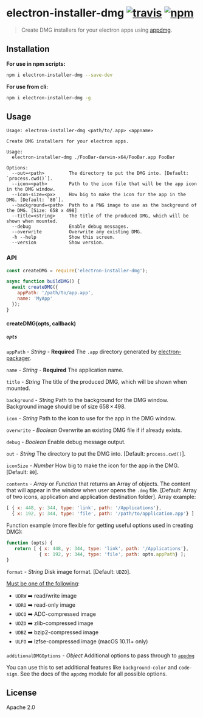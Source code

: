 # electron-installer-dmg [![travis][travis_img]][travis_url] [![npm][npm_img]][npm_url]

> Create DMG installers for your electron apps using [appdmg][appdmg].

## Installation

**For use in npm scripts:**
```bash
npm i electron-installer-dmg --save-dev
```

**For use from cli:**
```bash
npm i electron-installer-dmg -g
```

## Usage

```
Usage: electron-installer-dmg <path/to/.app> <appname>

Create DMG installers for your electron apps.

Usage:
  electron-installer-dmg ./FooBar-darwin-x64/FooBar.app FooBar

Options:
  --out=<path>         The directory to put the DMG into. [Default: `process.cwd()`].
  --icon=<path>        Path to the icon file that will be the app icon in the DMG window.
  --icon-size=<px>     How big to make the icon for the app in the DMG. [Default: `80`].
  --background=<path>  Path to a PNG image to use as the background of the DMG. [Size: 658 x 498]
  --title=<string>     The title of the produced DMG, which will be shown when mounted.
  --debug              Enable debug messages.
  --overwrite          Overwrite any existing DMG.
  -h --help            Show this screen.
  --version            Show version.
```

### API

```javascript
const createDMG = require('electron-installer-dmg');

async function buildDMG() {
  await createDMG({
    appPath: '/path/to/app.app',
    name: 'MyApp'
  });
}
```
#### createDMG(opts, callback)

##### `opts`

`appPath` - *String* - **Required**
The `.app` directory generated by [electron-packager][electron-packager].

`name` - *String* - **Required**
The application name.

`title` - *String*
The title of the produced DMG, which will be shown when mounted.

`background` - *String*
Path to the background for the DMG window. Background image should be of size 658 × 498.

`icon` - *String*
Path to the icon to use for the app in the DMG window.

`overwrite` - *Boolean*
Overwrite an existing DMG file if if already exists.

`debug` - *Boolean*
Enable debug message output.

`out` - *String*
The directory to put the DMG into. [Default: `process.cwd()`].

`iconSize` - *Number*
How big to make the icon for the app in the DMG. [Default: `80`].

`contents` - *Array* or *Function* that returns an Array of objects.
The content that will appear in the window when user opens the `.dmg` file.
[Default: Array of two icons, application and application destination folder].
Array example:
```javascript
[ { x: 448, y: 344, type: 'link', path: '/Applications'},
  { x: 192, y: 344, type: 'file', path: '/path/to/application.app'} ]
```
Function example (more flexible for getting useful options used in creating DMG):
```javascript
function (opts) {
   return [ { x: 448, y: 344, type: 'link', path: '/Applications'},
            { x: 192, y: 344, type: 'file', path: opts.appPath} ];
}
```

`format` - *String*
Disk image format. [Default: `UDZO`].

[Must be one of the following][spec]:

- `UDRW` :arrow_right: read/write image
- `UDRO` :arrow_right: read-only image
- `UDCO` :arrow_right: ADC-compressed image
- `UDZO` :arrow_right: zlib-compressed image
- `UDBZ` :arrow_right: bzip2-compressed image
- `ULFO` :arrow_right: lzfse-compressed image (macOS 10.11+ only)

`additionalDMGOptions` - *Object*
Additional options to pass through to [`appdmg`](https://npm.im/appdmg)

You can use this to set additional features like `background-color` and
`code-sign`.  See the docs of the `appdmg` module for all possible options.

## License

Apache 2.0

[travis_img]: https://travis-ci.org/electron-userland/electron-installer-dmg.svg?branch=master
[travis_url]: https://travis-ci.org/electron-userland/electron-installer-dmg
[npm_img]: https://img.shields.io/npm/v/electron-installer-dmg.svg
[npm_url]: https://npm.im/electron-installer-dmg
[electron-packager]: https://github.com/electron-userland/electron-packager
[appdmg]: https://github.com/LinusU/node-appdmg
[spec]: https://github.com/LinusU/node-appdmg#specification
